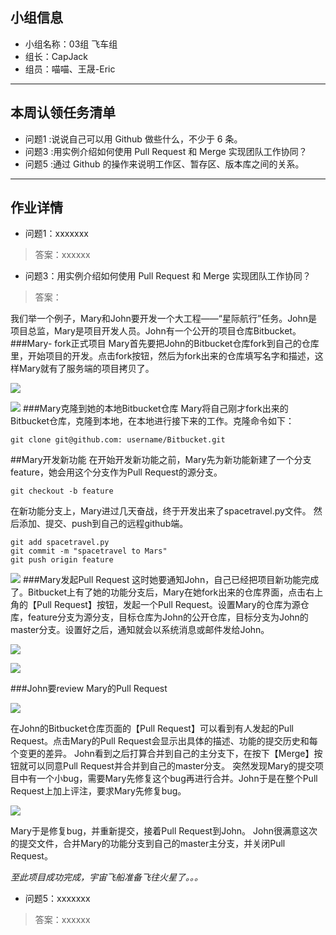 ## 小组信息
- 小组名称：03组 飞车组
- 组长：CapJack
- 组员：喵喵、王晟-Eric

----
## 本周认领任务清单
- 问题1 :说说自己可以用 Github 做些什么，不少于 6 条。
- 问题3 :用实例介绍如何使用 Pull Request 和 Merge 实现团队工作协同？
- 问题5 :通过 Github 的操作来说明工作区、暂存区、版本库之间的关系。

------
## 作业详情
- 问题1：xxxxxxx
> 答案：xxxxxx

- 问题3：用实例介绍如何使用 Pull Request 和 Merge 实现团队工作协同？
> 答案：

我们举一个例子，Mary和John要开发一个大工程——“星际航行”任务。John是项目总监，Mary是项目开发人员。John有一个公开的项目仓库Bitbucket。
###Mary- fork正式项目
Mary首先要把John的Bitbucket仓库fork到自己的仓库里，开始项目的开发。点击fork按钮，然后为fork出来的仓库填写名字和描述，这样Mary就有了服务端的项目拷贝了。

![](http://upload-images.jianshu.io/upload_images/1757077-9d90de8bc7a5b6c3.png?imageMogr2/auto-orient/strip%7CimageView2/2/w/1240)

![](http://upload-images.jianshu.io/upload_images/1757077-e1676e28733d9e0c.png?imageMogr2/auto-orient/strip%7CimageView2/2/w/1240)
###Mary克隆到她的本地Bitbucket仓库
Mary将自己刚才fork出来的Bitbucket仓库，克隆到本地，在本地进行接下来的工作。克隆命令如下：
```
git clone git@github.com: username/Bitbucket.git
```
##Mary开发新功能
在开始开发新功能之前，Mary先为新功能新建了一个分支feature，她会用这个分支作为Pull Request的源分支。
```
git checkout -b feature
```
在新功能分支上，Mary进过几天奋战，终于开发出来了spacetravel.py文件。
然后添加、提交、push到自己的远程github端。
```
git add spacetravel.py
git commit -m "spacetravel to Mars"
git push origin feature
```

![](http://upload-images.jianshu.io/upload_images/1757077-d1d48b6760829e21.png?imageMogr2/auto-orient/strip%7CimageView2/2/w/1240)
###Mary发起Pull Request
这时她要通知John，自己已经把项目新功能完成了。Bitbucket上有了她的功能分支后，Mary在她fork出来的仓库界面，点击右上角的【Pull Request】按钮，发起一个Pull Request。设置Mary的仓库为源仓库，feature分支为源分支，目标仓库为John的公开仓库，目标分支为John的master分支。设置好之后，通知就会以系统消息或邮件发给John。

![](http://upload-images.jianshu.io/upload_images/1757077-831de5caee718a26.png?imageMogr2/auto-orient/strip%7CimageView2/2/w/1240)


![](http://upload-images.jianshu.io/upload_images/1757077-dd5c65867eff03dc.png?imageMogr2/auto-orient/strip%7CimageView2/2/w/1240)

###John要review Mary的Pull Request

![](http://upload-images.jianshu.io/upload_images/1757077-d51d0c87bec4784b.png?imageMogr2/auto-orient/strip%7CimageView2/2/w/1240)

在John的Bitbucket仓库页面的【Pull Request】可以看到有人发起的Pull Request。点击Mary的Pull Request会显示出具体的描述、功能的提交历史和每个变更的差异。
John看到之后打算合并到自己的主分支下，在按下【Merge】按钮就可以同意Pull Request并合并到自己的master分支。
突然发现Mary的提交项目中有一个小bug，需要Mary先修复这个bug再进行合并。John于是在整个Pull Request上加上评注，要求Mary先修复bug。


![](http://upload-images.jianshu.io/upload_images/1757077-3e3c58da85747cc1.png?imageMogr2/auto-orient/strip%7CimageView2/2/w/1240)

Mary于是修复bug，并重新提交，接着Pull Request到John。
John很满意这次的提交文件，合并Mary的功能分支到自己的master主分支，并关闭Pull Request。

*至此项目成功完成，宇宙飞船准备飞往火星了。。。*

- 问题5：xxxxxxx
> 答案：xxxxxx

